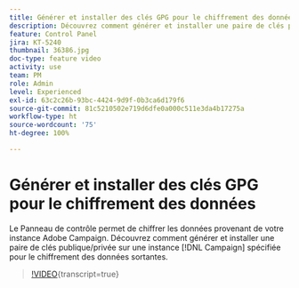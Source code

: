 ```yaml
---
title: Générer et installer des clés GPG pour le chiffrement des données
description: Découvrez comment générer et installer une paire de clés publique/privée sur une instance Campaign spécifiée pour le chiffrement des données sortantes.
feature: Control Panel
jira: KT-5240
thumbnail: 36386.jpg
doc-type: feature video
activity: use
team: PM
role: Admin
level: Experienced
exl-id: 63c2c26b-93bc-4424-9d9f-0b3ca6d179f6
source-git-commit: 81c5210502e719d6dfe0a000c511e3da4b17275a
workflow-type: ht
source-wordcount: '75'
ht-degree: 100%

---
```


# Générer et installer des clés GPG pour le chiffrement des données

Le Panneau de contrôle permet de chiffrer les données provenant de votre instance Adobe Campaign. Découvrez comment générer et installer une paire de clés publique/privée sur une instance [!DNL Campaign] spécifiée pour le chiffrement des données sortantes.

>[!VIDEO](https://video.tv.adobe.com/v/36386?learn=on){transcript=true}
